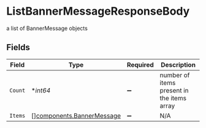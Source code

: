 # ListBannerMessageResponseBody

a list of BannerMessage objects


## Fields

| Field                                                                  | Type                                                                   | Required                                                               | Description                                                            |
| ---------------------------------------------------------------------- | ---------------------------------------------------------------------- | ---------------------------------------------------------------------- | ---------------------------------------------------------------------- |
| `Count`                                                                | **int64*                                                               | :heavy_minus_sign:                                                     | number of items present in the items array                             |
| `Items`                                                                | [][components.BannerMessage](../../models/components/bannermessage.md) | :heavy_minus_sign:                                                     | N/A                                                                    |
